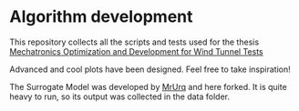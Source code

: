 # Algorithm development

This repository collects all the scripts and tests used for the thesis [Mechatronics Optimization and Development for Wind Tunnel Tests](https://odr.chalmers.se/items/c3292fd0-4ed0-428b-b886-d5ae82b3247e)

Advanced and cool plots have been designed. Feel free to take inspiration!

The Surrogate Model was developed by [MrUrq](https://github.com/MrUrq) and here forked. It is quite heavy to run, so its output was collected in the data folder.
